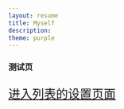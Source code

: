 ```yaml
---
layout: resume
title: Myself
description: 
theme: purple
---
```


### 测试页
<html>

<head>

  <title>超级链接的设置</title>

</head>

<body>

<font size="5">

<a href="/*.pdf">进入列表的设置页面</a>

</font>

</body>

</html>


